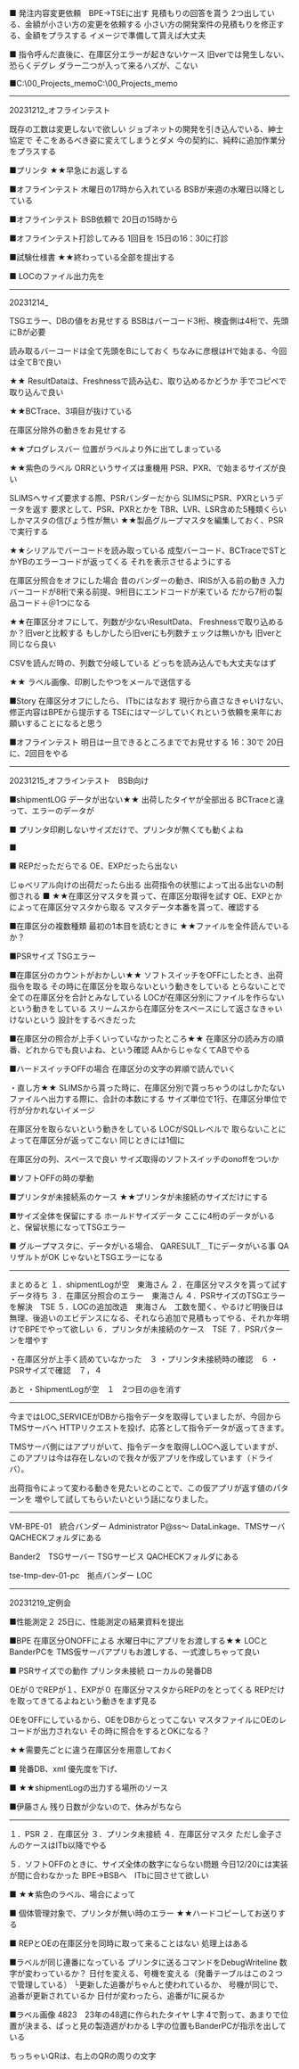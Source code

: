 ■
発注内容変更依頼　BPE→TSEに出す
見積もりの回答を貰う
2つ出している、金額が小さい方の変更を依頼する
小さい方の開発案件の見積もりを修正する、金額をプラスする
イメージで準備して貰えば大丈夫

■
指令呼んだ直後に、在庫区分エラーが起きないケース
旧verでは発生しない、恐らくデグレ
ダラー二つが入って来るハズが、こない

■C:\00_Projects\_memoC:\00_Projects\_memo

------------------------------------------------

20231212_オフラインテスト

既存の工数は変更しないで欲しい
ジョブネットの開発を引き込んでいる、紳士協定で
そこをあるべき姿に変えてしまうとダメ
今の契約に、純粋に追加作業分をプラスする

■プリンタ
★★早急にお返しする

■オフラインテスト
木曜日の17時から入れている
BSBが来週の水曜日以降としている

■オフラインテスト BSB依頼で
20日の15時から

■オフラインテスト打診してみる
1回目を
15日の16：30に打診

■試験仕様書
★★終わっている全部を提出する

■
LOCのファイル出力先を



---
20231214_

TSGエラー、DBの値をお見せする
BSBはバーコード3桁、検査側は4桁で、先頭にBが必要

読み取るバーコードは全て先頭をBにしておく
ちなみに彦根はHで始まる、今回は全てBで良い

★★
ResultDataは、Freshnessで読み込む、取り込めるかどうか
手でコピペで取り込んで良い

★★BCTrace、3項目が抜けている

在庫区分除外の動きをお見せする

★★プログレスバー
位置がラベルより外に出てしまっている

★★紫色のラベル
ORRというサイズは重機用
PSR、PXR、で始まるサイズが良い

SLIMSへサイズ要求する際、PSRバンダーだから
SLIMSにPSR、PXRというデータを返す
要求として、PSR、PXRとかを
TBR、LVR、LSR含めた5種類くらいしかマスタの信ぴょう性が無い
★★製品グループマスタを編集しておく、PSRで実行する

★★シリアルでバーコードを読み取っている
成型バーコード、BCTraceでSTとかYBのエラーコードが返ってくる
それを表示させるようにする

在庫区分照合をオフにした場合
昔のバンダーの動き、IRISが入る前の動き
入力バーコードが8桁で来る前提、9桁目にエンドコードが来ている
だから7桁の製品コード＋＠1つになる

★★在庫区分オフにして、列数が少ないResultData、
Freshnessで取り込めるか？旧verと比較する
もしかしたら旧verにも列数チェックは無いかも
旧verと同じなら良い

CSVを読んだ時の、列数で分岐している
どっちを読み込んでも大丈夫なはず

★★
ラベル画像、印刷したやつをメールで送信する

■Story
在庫区分オフにしたら、
ITbにはなおす
現行から直さなきゃいけない、修正内容はBPEから提示する
TSEにはマージしていくれという依頼を来年にお願いすることになると思う

■オフラインテスト
明日は一旦できるところまででお見せする
16：30で
20日に、2回目をやる

---
20231215_オフラインテスト　BSB向け

■shipmentLOG
データが出ない★★
出荷したタイヤが全部出る
BCTraceと違って、エラーのデータが

■
プリンタ印刷しないサイズだけで、プリンタが無くても動くよね

■

■
REPだっただらでる
OE、EXPだったら出ない

じゅべリアル向けの出荷だったら出る
出荷指令の状態によって出る出ないの制御される
■
★★在庫区分マスタを貰って、在庫区分取得を試す
OE、EXPとかによって在庫区分マスタから取る
マスタデータ本番を貰って、確認する

■在庫区分の複数種類
最初の1本目を読むときに
★★ファイルを全件読んでいるか？

■PSRサイズ
TSGエラー

■在庫区分のカウントがおかしい★★
ソフトスイッチをOFFにしたとき、出荷指令を取る
その時に在庫区分を取らないという動きをしている
とらないことで全ての在庫区分を合計とみなしている
LOCが在庫区分別にファイルを作らないという動きをしている
スリームスから在庫区分をスペースにして返さなきゃいけないという
設計をするべきだった

■在庫区分の照合が上手くいっていなかったところ★★
在庫区分の読み方の順番、どれからでも良いよね、という確認
AAからじゃなくてABでやる

■ハードスイッチOFFの場合
在庫区分の文字の昇順で読んでいく

・直し方★★
SLIMSから貰った時に、在庫区分別で貰っちゃうのはしかたない
ファイルへ出力する際に、合計の本数にする
サイズ単位で1行、在庫区分単位で行が分かれないイメージ

在庫区分を取らないという動きをしている
LOCがSQLレベルで
取らないことによって在庫区分が返ってこない
同じときには1個に

在庫区分の列、スペースで良い
サイズ取得のソフトスイッチのonoffをついか


■ソフトOFFの時の挙動

■プリンタが未接続系のケース
★★プリンタが未接続のサイズだけにする

■サイズ全体を保留にする
ホールドサイズデータ
ここに4桁のデータがいると、保留状態になってTSGエラー

■
グループマスタに、データがいる場合、
QARESULT＿Tにデータがいる事
QAリザルトがOK
じゃないとTSGエラーになる


---
まとめると
１．shipmentLogが空　東海さん
２．在庫区分マスタを貰って試す　データ待ち
３．在庫区分照合のエラー　東海さん
４．PSRサイズのTSGエラーを解決　TSE
５．LOCの追加改造　東海さん　工数を聞く、やるけど明後日は無理、後追いのエビデンスになる、それなら追加で見積もってやる、それか年明けでBPEでやって欲しい
６．プリンタが未接続のケース　TSE
７．PSRパターンを増やす　

・在庫区分が上手く読めていなかった　３
・プリンタ未接続時の確認　６
・PSRサイズで確認　７，４

あと
・ShipmentLogが空　１　2つ目の@を消す

---
今まではLOC_SERVICEがDBから指令データを取得していましたが、今回からTMSサーバへ
HTTPリクエストを投げ、応答として指令データが返ってきます。

TMSサーバ側にはアプリがいて、指令データを取得しLOCへ返していますが、
このアプリは今は存在しないので我々が仮アプリを作成しています（ドライバ）。

出荷指令によって変わる動きを見たいとのことで、この仮アプリが返す値のパターンを
増やして試してもらいたいという話になりました。


---
VM-BPE-01　統合バンダー
Administrator
P@ss～
DataLinkage、TMSサーバ
QACHECKフォルダにある

Bander2　TSGサーバー
TSGサービス
QACHECKフォルダにある

tse-tmp-dev-01-pc　拠点バンダー
LOC

---
20231219_定例会

■性能測定２
25日に、性能測定の結果資料を提出

■BPE
在庫区分ONOFFによる
水曜日中にアプリをお渡しする★★
LOCとBanderPCを
TMS仮サーバアプリもお渡しする、一式渡しちゃって良い

■
PSRサイズでの動作
プリンタ未接続
ローカルの発番DB

OEが０でREPが１、EXPが０
在庫区分マスタからREPのをとってくる
REPだけを取ってきてるよねという動きをまず見る

OEをOFFにしているから、OEをDBからとってこない
マスタファイルにOEのレコードが出力されない
その時に照合をするとOKになる？

★★需要先ごとに違う在庫区分を用意しておく

■
発番DB、xml
優先度を下げ、

■
★★shipmentLogの出力する場所のソース

■伊藤さん
残り日数が少ないので、休みがちなら

---

１．PSR
２．在庫区分
３．プリンタ未接続
４．在庫区分マスタ
ただし金子さんのケースはITb以降でやる

５．ソフトOFFのときに、サイズ全体の数字にならない問題
今日12/20には実装が間に合わなかった
BPE->BSBへ　ITbに回させて欲しい

■
★★紫色のラベル、場合によって

■
個体管理対象で、プリンタが無い時のエラー
★★ハードコピーしてお送りする

■
REPとOEの在庫区分を同時に取って来ることはない
処理上はある

■ラベルが同じ連番になっている
プリンタに送るコマンドをDebugWriteline
数字が変わっているか？
日付を変える、号機を変える（発番テーブルはこの２つで管理している）
└更新した追番がちゃんと使われているか、
号機が同じで、追番が更新されているか
日付が変わったら、追番が1に戻るか

■ラベル画像
4823　23年の48週に作られたタイヤ
L字
4で割って、あまりで位置が決まる、ぱっと見の製造週がわかる
L字の位置もBanderPCが指示を出している

ちっちゃいQRは、右上のQRの周りの文字


